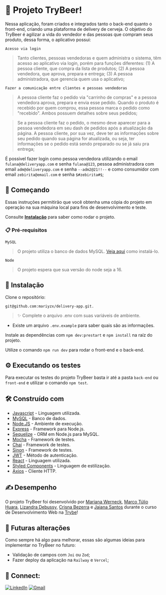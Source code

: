 # 🍺 Projeto TryBeer!

Nessa aplicação, foram criados e integrados tanto o back-end quanto o front-end, criando uma plataforma de delivery de cerveja.
O objetivo do TryBeer é agilizar a vida do vendedor e das pessoas que compram seus produto, dessa forma, o aplicativo possui:

  ``Acesso via login``
  > Tanto clientes, pessoas vendedoras e quem administra o sistema, têm acesso ao aplicativo via login, porém para funções diferentes: (1) A pessoa cliente, que compra da lista de produtos; (2) A pessoa vendedora, que aprova, prepara e entrega; (3) A pessoa administradora, que gerencia quem usa o aplicativo;
  
  ``Fazer a comunicação entre clientes e pessoas vendedoras``
  > A pessoa cliente faz o pedido via "carrinho de compras" e a pessoa vendedora aprova, prepara e envia esse pedido. Quando o produto é recebido por quem comprou, essa pessoa marca o pedido como "recebido". Ambos possuem detalhes sobre seus pedidos;
  
  > Se a pessoa cliente faz o pedido, o mesmo deve aparecer para a pessoa vendedora em seu dash de pedidos após a atualização da página. A pessoa cliente, por sua vez, deve ter as informações sobre seu pedido quando sua página for atualizada, ou seja, ter informações se o pedido está sendo preparado ou se já saiu pra entrega;

  É possivel fazer login como pessoa vendedora utilizando o email ``fulana@deliveryapp.com`` e senha ``fulana@123``, pessoa administradora com email ``adm@deliveryapp.com`` e senha ``--adm2@21!!--`` e como consumidor com email ``zebirita@email.com``  e senha ``$#zebirita#$``;
  
  ## 🚀 Começando

Essas instruções permitirão que você obtenha uma cópia do projeto em operação na sua máquina local para fins de desenvolvimento e teste.

Consulte **[Instalação](#🔧-instalação)** para saber como rodar o projeto.


### 📋 Pré-requisitos

  ``MySQL``
  > O projeto utiliza o banco de dados MySQL. [Veja aqui](https://www.digitalocean.com/community/tutorials/how-to-install-mysql-on-ubuntu-20-04) como instalá-lo.

  ``Node``
  > O projeto espera que sua versão do node seja a 16.
  
## 🔧 Instalação

Clone o repositório:
```
git@github.com:mariyzx/delivery-app.git.
```
> ✨ Complete o arquivo .env com suas variáveis de ambiente.
- Existe um arquivo `.env.example` para saber quais são as informações.

Instale as dependências com `npm dev:prestart` e `npm install` na raíz do projeto.


Utilize o comando `npm run dev` para rodar o front-end e o back-end.

## ⚙️ Executando os testes

Para executar os testes do projeto TryBeer basta ir até a pasta `back-end` ou `front-end` e utilizar o comando `npm test`.

## 🛠️ Construído com

* [Javascript](https://www.javascript.com/) - Linguagem utilizada.
* [MySQL](https://www.mysql.com/) - Banco de dados.
* [Node.JS](https://nodejs.org/en/) - Ambiente de execução.
* [Express](https://expressjs.com/pt-br/) - Framework para Node.js.
* [Sequelize](https://sequelize.org/) - ORM em Node.js para MySQL.
* [Mocha](https://mochajs.org/) - Framework de testes.
* [Chai](https://www.chaijs.com/) - Framework de testes.
* [Sinon](https://sinonjs.org/) - Framework de testes.
* [JWT](https://jwt.io/) - Método de autenticação.
* [React](https://pt-br.reactjs.org/) - Linguagem utilizada.
* [Styled Components](https://styled-components.com/) - Linguagem de estilização.
* [Axios](https://axios-http.com/ptbr/docs/intro) - Cliente HTTP.

## ✍ Desempenho

O projeto TryBeer foi desenvolvido por [Mariana Werneck](https://www.linkedin.com/in/marinhomariana8/), [Marco Túlio Huara](https://www.linkedin.com/in/marcotuliohuara), [Lizandra Debussy](https://www.linkedin.com/in/lizandra-debussy/), [Crisna Bezerra](https://www.linkedin.com/in/crisna-bezerra/) e [Jaiana Santos](https://www.linkedin.com/in/jaiana-s/) durante o curso de Desenvolvimento Web na [Trybe](https://www.betrybe.com/)!

## 🔨 Futuras alterações

Como sempre há algo para melhorar, essas são algumas ideias para implementar no TryBeer no futuro:

* Validação de campos com `Joi` ou `Zod`;
* Fazer deploy da aplicação na `Railway` e `Vercel`;

## 💚 Connect:

[![LinkedIn](https://img.shields.io/badge/LinkedIn-0077B5?style=for-the-badge&logo=linkedin&logoColor=white)](https://www.linkedin.com/in/marinhomariana8/) [![Gmail](https://img.shields.io/badge/Gmail-D14836?style=for-the-badge&logo=gmail&logoColor=white
)](mailto:marinhomariana8@gmail.com)